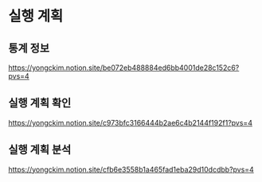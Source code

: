 # 실행 계획

## 통계 정보
https://yongckim.notion.site/be072eb488884ed6bb4001de28c152c6?pvs=4

## 실행 계획 확인
https://yongckim.notion.site/c973bfc3166444b2ae6c4b2144f192f1?pvs=4

## 실행 계획 분석
https://yongckim.notion.site/cfb6e3558b1a465fad1eba29d10dcdbb?pvs=4